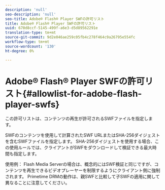 ```yaml
---
description: 'null'
seo-description: 'null'
seo-title: Adobe® Flash® Player SWFの許可リスト
title: Adobe® Flash® Player SWFの許可リスト
uuid: 670d8ccf-5145-499f-a6e3-d5d89562291e
translation-type: tm+mt
source-git-commit: 9d2e046ae259c05fb4c278f464c9a26795e554fc
workflow-type: tm+mt
source-wordcount: '130'
ht-degree: 0%

---
```



# Adobe® Flash® Player SWFの許可リスト{#allowlist-for-adobe-flash-player-swfs}

この許可リストは、コンテンツの再生が許可されるSWFファイルを指定します。

SWFのコンテンツを使用して計算されたSWF URLまたはSHA-256ダイジェストを含むSWFファイルを指定します。 SHA-256ダイジェストを使用する場合、この使用ルールでは、クライアントがSWFをダウンロードして検証できる最大時間も指定します。

使用例： Flash Media Serverの場合は、概念的にはSWF検証と同じですが、コンテンツを再生できるビデオプレーヤーを制限するようにクライアント側に強制されます。 Primetime DRMの動作は、親SWFと比較して子SWFの適用に関して異なることに注意してください。
